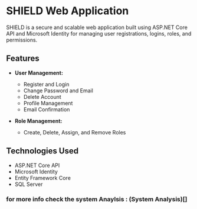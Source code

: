 # SHIELD Web Application

SHIELD is a secure and scalable web application built using ASP.NET Core API and Microsoft Identity for managing user registrations, logins, roles, and permissions.

## Features

- **User Management:**
  - Register and Login
  - Change Password and Email
  - Delete Account
  - Profile Management
  - Email Confirmation

- **Role Management:**
  - Create, Delete, Assign, and Remove Roles

## Technologies Used

- ASP.NET Core API
- Microsoft Identity
- Entity Framework Core
- SQL Server
### for more info check the system Anaylsis : (System Analysis)[]

